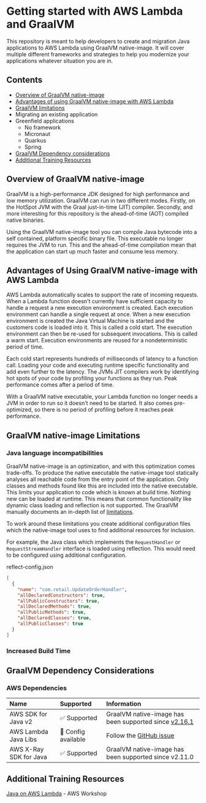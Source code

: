 # Getting started with AWS Lambda and GraalVM

This repository is meant to help developers to create and migration Java applications to AWS Lambda using GraalVM native-image. It will cover multiple different frameworks and strategies to help you modernize your applications whatever situation you are in.

## Contents
* [Overview of GraalVM native-image](#overview-of-graalvm-native-image)
* [Advantages of using GraalVM native-image with AWS Lambda](#advantages-of-using-graalvm-native-image-with-aws-lambda)
* [GraalVM limitations](graalvm-limitations)
* Migrating an existing application
* Greenfield applications
  * No framework
  * Micronaut
  * Quarkus
  * Spring
* [GraalVM Dependency considerations](#graalvm-dependency-considerations)
* [Additional Training Resources](#additional-training-resources)

## Overview of GraalVM native-image

GraalVM is a high-performance JDK designed for high performance and low memory utilization. GraalVM can run in two different modes. Firstly, on the HotSpot JVM with the Graal just-in-time (JIT) compiler. Secondly, and more interesting for this repository is the ahead-of-time (AOT) compiled native binaries.

Using the GraalVM native-image tool you can compile Java bytecode into a self contained, platform specific binary file. This executable no longer requires the JVM to run. This and the ahead-of-time compilation mean that the application can start up much faster and consume less memory.

## Advantages of Using GraalVM native-image with AWS Lambda

AWS Lambda automatically scales to support the rate of incoming requests. When a Lambda function doesn't currently have sufficient capacity to handle a request a new execution environment is created. Each execution environment can handle a single request at once. When a new execution environment is created the Java Virtual Machine is started and the customers code is loaded into it. This is called a cold start. The execution environment can then be re-used for subsequent invocations. This is called a warm start. Execution environments are reused for a nondeterministic period of time.

Each cold start represents hundreds of milliseconds of latency to a function call. Loading your code and executing runtime specific functionality and add even further to the latency. The JVMs JIT compilers work by identifying hot spots of your code by profiling your functions as they run. Peak performance comes after a period of time.

With a GraalVM native executable, your Lambda function no longer needs a JVM in order to run so it doesn't need to be started. It also comes pre-optimized, so there is no period of profiling before it reaches peak performance. 

## GraalVM native-image Limitations

### Java language incompatibilities

GraalVM native-image is an optimization, and with this optimization comes trade-offs. To produce the native executable the native-image tool statically analyses all reachable code from the entry point of the application. Only classes and methods found like this are included into the native executable. This limits your application to code which is known at build time. Nothing new can be loaded at runtime. This means that common functionality like dynamic class loading and reflection is not supported. The GraalVM manually documents an in-depth list of [limitations](https://www.graalvm.org/22.0/reference-manual/native-image/Limitations/).

To work around these limitations you create additional configuration files which the native-image tool uses to find additional resources for inclusion. 

For example, the Java class which implements the `RequestHandler` or `RequestStreamHandler` interface is loaded using reflection. This would need to be configured using additional configuration.

reflect-config.json
```json
[
  {
    "name": "com.retail.UpdateOrderHandler",
    "allDeclaredConstructors": true,
    "allPublicConstructors": true,
    "allDeclaredMethods": true,
    "allPublicMethods": true,
    "allDeclaredClasses": true,
    "allPublicClasses": true
  }
]
```

### Increased Build Time



## GraalVM Dependency Considerations

### AWS Dependencies

| Name                   | Supported                         | Information                                                                                                                                               |
|:-----------------------|:----------------------------------|:----------------------------------------------------------------------------------------------------------------------------------------------------------|
| AWS SDK for Java v2    | :white_check_mark: Supported      | GraalVM native-image has been supported since [v2.16.1](https://aws.amazon.com/blogs/developer/graalvm-native-image-support-in-the-aws-sdk-for-java-2-x/) |
| AWS Lambda Java Libs   | :page_facing_up: Config available | Follow the [GitHub issue](https://github.com/aws/aws-lambda-java-libs/issues/272)                                                                         |
| AWS X-Ray SDK for Java | :white_check_mark: Supported      | GraalVM native-image has been supported since v2.11.0                                                                                                     |

## Additional Training Resources

[Java on AWS Lambda](https://catalog.workshops.aws/java-on-aws-lambda/en-US) - AWS Workshop 
